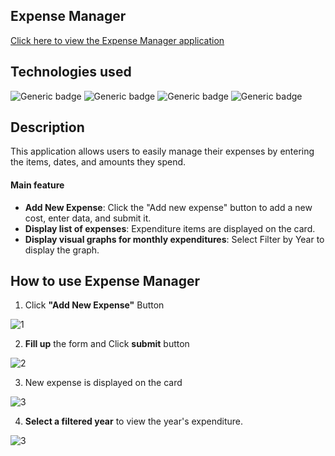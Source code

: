 ## Expense Manager
[Click here to view the Expense Manager application](https://jwd-activity.github.io/Expense_manager/)

## Technologies used
![Generic badge](https://img.shields.io/badge/HTML-E96228.svg)
![Generic badge](https://img.shields.io/badge/CSS-264DE4.svg) 
![Generic badge](https://img.shields.io/badge/JavaScript-EFD81D.svg)
![Generic badge](https://img.shields.io/badge/React-619DC8.svg)

## Description
This application allows users to easily manage their expenses by entering the items, dates, and amounts they spend.

#### Main feature
- **Add New Expense**: Click the "Add new expense" button to add a new cost, enter data, and submit it.
- **Display list of expenses**: Expenditure items are displayed on the card.
- **Display visual graphs for monthly expenditures**: Select Filter by Year to display the graph.

## How to use Expense Manager
1. Click **"Add New Expense"** Button

![1](https://user-images.githubusercontent.com/83196262/126593743-c5c50a84-55f9-46a9-8f10-a42ea9665ac5.JPG)

2. **Fill up** the form and Click **submit** button

![2](https://user-images.githubusercontent.com/83196262/126594111-9c447162-bd0a-495c-835b-2778d131859c.JPG)

3. New expense is displayed on the card

![3](https://user-images.githubusercontent.com/83196262/126593756-409a7ebc-7012-4485-b961-96281ed66f04.JPG)

4. **Select a filtered year** to view the year's expenditure.

![3](https://user-images.githubusercontent.com/83196262/126593763-fddfaffe-c132-4454-9b38-edad4b25d5ae.png)
